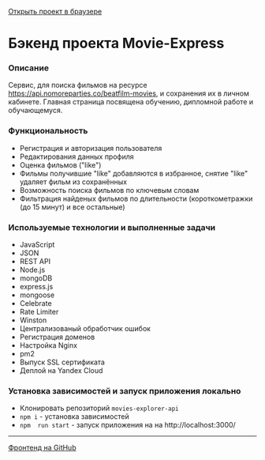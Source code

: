 [Открыть проект в браузере](https://diplom.ilin.nomoredomains.sbs "Дипломная работа")
# Бэкенд проекта Movie-Express  

### Описание
Сервис, для поиска фильмов на ресурсе https://api.nomoreparties.co/beatfilm-movies, и сохранения их в личном кабинете.
Главная страница посвящена обучению, дипломной работе и обучающемуся.

### Функциональность
* Регистрация и авторизация пользователя
* Редактирования данных профиля
* Оценка фильмов ("like")
* Фильмы получившие "like" добавляются в избранное, снятие "like" удаляет фильм из сохранённых
* Возможность поиска фильмов по ключевым словам
* Фильтрация найденых фильмов по длительности (короткометражки (до 15 минут) и все остальные)

### Используемые технологии и выполненные задачи
* JavaScript
* JSON
* REST API
* Node.js
* mongoDB
* express.js
* mongoose
* Celebrate
* Rate Limiter
* Winston
* Централизованый обработчик ошибок
* Регистрация доменов
* Настройка Nginx
* pm2
* Выпуск SSL сертификата
* Деплой на Yandex Cloud

### Установка зависимостей и запуск приложения локально
* Клонировать репозиторий `movies-explorer-api`
* `npm i` - установка зависимостей
* `npm  run start` - запуск приложения на на http://localhost:3000/
---
[Фронтенд на GitHub](https://github.com/Alexandr-Ilin/movies-explorer-frontend)
